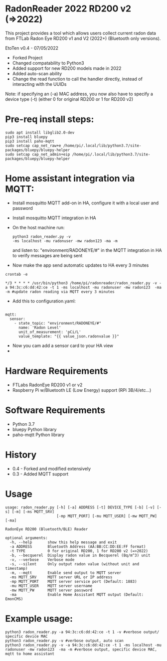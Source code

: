 # RadonReader 2022 RD200 v2 (=>2022)

This project provides a tool which allows users collect current radon data from FTLab Radon Eye RD200 v1 and V2 (2022+) (Bluetooth only versions). 

EtoTen v0.4 - 07/05/2022
- Forked Project
- Changed compatability to Python3 
- Added support for new RD200 models made in 2022
- Added auto-scan ability 
- Change the read function to call the handler directly, instead of interacting with the UUIDs

Note: if specifying an (-a) MAC address, you now also have to specify a device type (-t) (either 0 for original RD200 or 1 for RD200 v2)

# Pre-req install steps:

<pre><code>sudo apt install libglib2.0-dev
pip3 install bluepy
pip3 install paho-mqtt
sudo setcap cap_net_raw+e /home/pi/.local/lib/python3.7/site-packages/bluepy/bluepy-helper
sudo setcap cap_net_admin+eip /home/pi/.local/lib/python3.7/site-packages/bluepy/bluepy-helper
</pre></code>

# Home assistant integration via MQTT:

- Install mosquitto MQTT add-on in HA, configure it with a local user and password
- Install mosquitto MQTT integration in HA
- On the host machine run: <pre><code>python3 radon_reader.py -v -ms localhost -mu radonuser -mw radon123  -ma -m</pre></code>  and listen to:
 "environment/RADONEYE/#" in the MQTT integration in HA to verify messages are being sent
 
- Now make the app send automatic updates to HA every 3 minutes
 <pre><code>crontab -e</pre></code> 
 <pre><code>*/3 * * * * /usr/bin/python3 /home/pi/radonreader/radon_reader.py -v -a 94:3c:c6:dd:42:ce -t 1 -ms localhost -mu radonuser -mw radon123  -ma -m #update radon reading via MQTT every 3 minutes</pre></code> 

- Add this to configuration.yaml:
<pre><code>
mqtt:
  sensor:
    - state_topic: "environment/RADONEYE/#"
      name: 'Radon Level'
      unit_of_measurement: 'pCi/L'
      value_template: "{{ value_json.radonvalue }}"
</pre></code>

- Now you cam add a sensor card to your HA view
- 
# Hardware Requirements
- FTLabs RadonEye RD200 v1 or v2
- Raspberry Pi w/Bluetooth LE (Low Energy) support (RPi 3B/4/etc...)

# Software Requirements
- Python 3.7
- bluepy Python library
- paho-mqtt Python library

# History
- 0.4 - Forked and modified extensively 
- 0.3 - Added MQTT support

# Usage
<pre><code>usage: radon_reader.py [-h] [-a] ADDRESS [-t] DEVICE_TYPE [-b] [-v] [-s] [-m] [-ms MQTT_SRV]
                       [-mp MQTT_PORT] [-mu MQTT_USER] [-mw MQTT_PW] [-ma]

RadonEye RD200 (Bluetooth/BLE) Reader

optional arguments:
  -h, --help       show this help message and exit
  -a ADDRESS       Bluetooth Address (AA:BB:CC:DD:EE:FF format)
  -t TYPE          0 for original RD200, 1 for RD200 v2 (=>2022)
  -b, --becquerel  Display radon value in Becquerel (Bq/m^3) unit
  -v, --verbose    Verbose mode
  -s, --silent     Only output radon value (without unit and timestamp)
  -m, --mqtt       Enable send output to MQTT server
  -ms MQTT_SRV     MQTT server URL or IP address
  -mp MQTT_PORT    MQTT server service port (Default: 1883)
  -mu MQTT_USER    MQTT server username
  -mw MQTT_PW      MQTT server password
  -ma              Enable Home Assistant MQTT output (Default: EmonCMS)</code></pre>

# Example usage:
<pre><code>python3 radon_reader.py -a 94:3c:c6:dd:42:ce -t 1 -v #verbose output/ specific device MAC
python3 radon_reader.py -v #verbose output, auto scan
python3 radon_reader.py -v -a 94:3c:c6:dd:42:ce -t 1 -ms localhost -mu radonuser -mw radon123  -ma -m #verbose output, specific device MAC, mqtt to home assistant
</pre></code>
